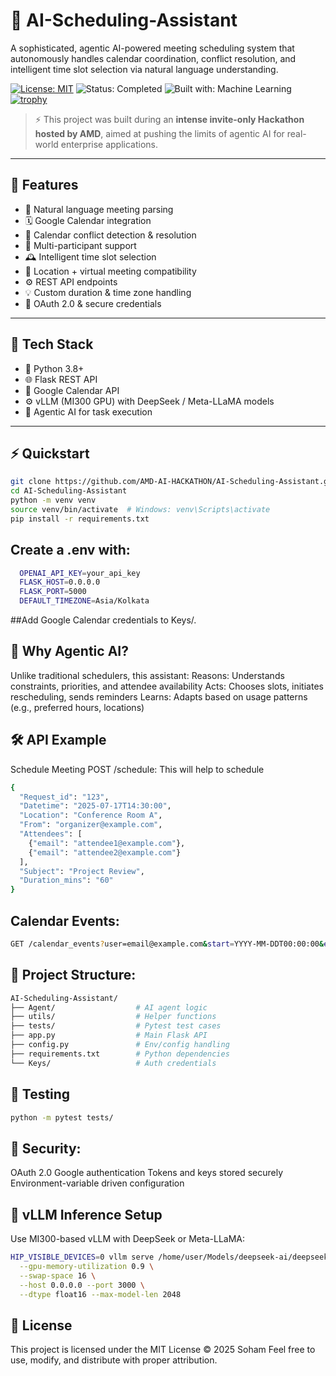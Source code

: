 # 🤖 AI-Scheduling-Assistant

A sophisticated, agentic AI-powered meeting scheduling system that autonomously handles calendar coordination, conflict resolution, and intelligent time slot selection via natural language understanding.

[![License: MIT](https://img.shields.io/badge/License-MIT-yellow.svg)](LICENSE)
![Status: Completed](https://img.shields.io/badge/Status-Completed-brightgreen)
![Built with: Machine Learning](https://img.shields.io/badge/Built%20With-Machine%20Learning-blueviolet)
[![trophy](https://github-profile-trophy.vercel.app/?username=OneTeraByte7&theme=onedark)](https://github.com/ryo-ma/github-profile-trophy)

> ⚡️ This project was built during an **intense invite-only Hackathon hosted by AMD**, aimed at pushing the limits of agentic AI for real-world enterprise applications.

---

## 🚀 Features

- 🧠 Natural language meeting parsing
- 🗓️ Google Calendar integration
- 🔄 Calendar conflict detection & resolution
- 👥 Multi-participant support
- 🕰️ Intelligent time slot selection
- 📍 Location + virtual meeting compatibility
- ⚙️ REST API endpoints
- 💡 Custom duration & time zone handling
- 🔐 OAuth 2.0 & secure credentials

---

## 🧰 Tech Stack

- 🐍 Python 3.8+
- 🌐 Flask REST API
- 📅 Google Calendar API
- ⚙️ vLLM (MI300 GPU) with DeepSeek / Meta-LLaMA models
- 🤖 Agentic AI for task execution

---

## ⚡ Quickstart

```bash
git clone https://github.com/AMD-AI-HACKATHON/AI-Scheduling-Assistant.git
cd AI-Scheduling-Assistant
python -m venv venv
source venv/bin/activate  # Windows: venv\Scripts\activate
pip install -r requirements.txt
```

## Create a .env with:
```bash
  OPENAI_API_KEY=your_api_key
  FLASK_HOST=0.0.0.0
  FLASK_PORT=5000
  DEFAULT_TIMEZONE=Asia/Kolkata
```
##Add Google Calendar credentials to Keys/.

## 🤖 Why Agentic AI?

Unlike traditional schedulers, this assistant:
Reasons: Understands constraints, priorities, and attendee availability
Acts: Chooses slots, initiates rescheduling, sends reminders
Learns: Adapts based on usage patterns (e.g., preferred hours, locations)

## 🛠️ API Example
Schedule Meeting
POST /schedule:
This will help to schedule
```bash
{
  "Request_id": "123",
  "Datetime": "2025-07-17T14:30:00",
  "Location": "Conference Room A",
  "From": "organizer@example.com",
  "Attendees": [
    {"email": "attendee1@example.com"},
    {"email": "attendee2@example.com"}
  ],
  "Subject": "Project Review",
  "Duration_mins": "60"
}
```

## Calendar Events:
```bash
GET /calendar_events?user=email@example.com&start=YYYY-MM-DDT00:00:00&end=YYYY-MM-DDT23:59:59
```

## 📂 Project Structure:
```bash
AI-Scheduling-Assistant/
├── Agent/                  # AI agent logic
├── utils/                  # Helper functions
├── tests/                  # Pytest test cases
├── app.py                  # Main Flask API
├── config.py               # Env/config handling
├── requirements.txt        # Python dependencies
└── Keys/                   # Auth credentials
```
## 🧪 Testing
```bash
python -m pytest tests/
```

## 🔐 Security:

OAuth 2.0 Google authentication
Tokens and keys stored securely
Environment-variable driven configuration

## 🧠 vLLM Inference Setup
Use MI300-based vLLM with DeepSeek or Meta-LLaMA:
```bash
HIP_VISIBLE_DEVICES=0 vllm serve /home/user/Models/deepseek-ai/deepseek-llm-7b-chat \
  --gpu-memory-utilization 0.9 \
  --swap-space 16 \
  --host 0.0.0.0 --port 3000 \
  --dtype float16 --max-model-len 2048
```

## 📜 License
This project is licensed under the MIT License © 2025 Soham
Feel free to use, modify, and distribute with proper attribution.
